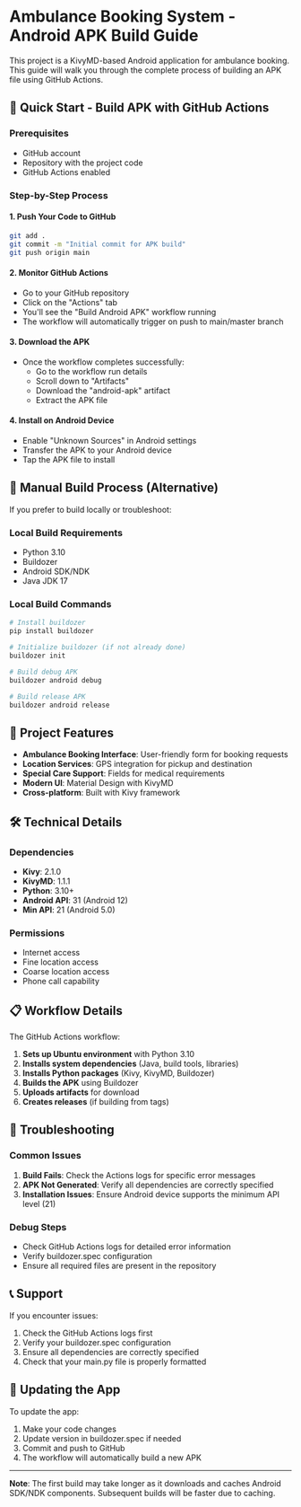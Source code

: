 # Ambulance Booking System - Android APK Build Guide

This project is a KivyMD-based Android application for ambulance booking. This guide will walk you through the complete process of building an APK file using GitHub Actions.

## 🚀 Quick Start - Build APK with GitHub Actions

### Prerequisites
- GitHub account
- Repository with the project code
- GitHub Actions enabled

### Step-by-Step Process

#### 1. **Push Your Code to GitHub**
```bash
git add .
git commit -m "Initial commit for APK build"
git push origin main
```

#### 2. **Monitor GitHub Actions**
- Go to your GitHub repository
- Click on the "Actions" tab
- You'll see the "Build Android APK" workflow running
- The workflow will automatically trigger on push to main/master branch

#### 3. **Download the APK**
- Once the workflow completes successfully:
  - Go to the workflow run details
  - Scroll down to "Artifacts"
  - Download the "android-apk" artifact
  - Extract the APK file

#### 4. **Install on Android Device**
- Enable "Unknown Sources" in Android settings
- Transfer the APK to your Android device
- Tap the APK file to install

## 🔧 Manual Build Process (Alternative)

If you prefer to build locally or troubleshoot:

### Local Build Requirements
- Python 3.10
- Buildozer
- Android SDK/NDK
- Java JDK 17

### Local Build Commands
```bash
# Install buildozer
pip install buildozer

# Initialize buildozer (if not already done)
buildozer init

# Build debug APK
buildozer android debug

# Build release APK
buildozer android release
```

## 📱 Project Features

- **Ambulance Booking Interface**: User-friendly form for booking requests
- **Location Services**: GPS integration for pickup and destination
- **Special Care Support**: Fields for medical requirements
- **Modern UI**: Material Design with KivyMD
- **Cross-platform**: Built with Kivy framework

## 🛠️ Technical Details

### Dependencies
- **Kivy**: 2.1.0
- **KivyMD**: 1.1.1
- **Python**: 3.10+
- **Android API**: 31 (Android 12)
- **Min API**: 21 (Android 5.0)

### Permissions
- Internet access
- Fine location access
- Coarse location access
- Phone call capability

## 📋 Workflow Details

The GitHub Actions workflow:
1. **Sets up Ubuntu environment** with Python 3.10
2. **Installs system dependencies** (Java, build tools, libraries)
3. **Installs Python packages** (Kivy, KivyMD, Buildozer)
4. **Builds the APK** using Buildozer
5. **Uploads artifacts** for download
6. **Creates releases** (if building from tags)

## 🚨 Troubleshooting

### Common Issues

1. **Build Fails**: Check the Actions logs for specific error messages
2. **APK Not Generated**: Verify all dependencies are correctly specified
3. **Installation Issues**: Ensure Android device supports the minimum API level (21)

### Debug Steps
- Check GitHub Actions logs for detailed error information
- Verify buildozer.spec configuration
- Ensure all required files are present in the repository

## 📞 Support

If you encounter issues:
1. Check the GitHub Actions logs first
2. Verify your buildozer.spec configuration
3. Ensure all dependencies are correctly specified
4. Check that your main.py file is properly formatted

## 🔄 Updating the App

To update the app:
1. Make your code changes
2. Update version in buildozer.spec if needed
3. Commit and push to GitHub
4. The workflow will automatically build a new APK

---

**Note**: The first build may take longer as it downloads and caches Android SDK/NDK components. Subsequent builds will be faster due to caching.
